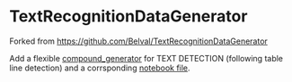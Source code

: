 # TextRecognitionDataGenerator 

Forked from https://github.com/Belval/TextRecognitionDataGenerator

Add a flexible [compound_generator](https://github.com/qf6101/TextRecognitionDataGenerator/blob/master/trdg/generators/compound_generator.py) for TEXT DETECTION (following table line detection) and a corrsponding [notebook file](https://github.com/qf6101/TextRecognitionDataGenerator/blob/master/notebook/gen_images_v2.ipynb).
